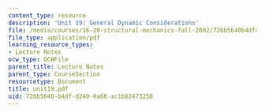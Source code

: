 ```yaml
---
content_type: resource
description: 'Unit 19: General Dynamic Considerations'
file: /media/courses/16-20-structural-mechanics-fall-2002/726b5640b4dfd2400a68ac1b82473258_unit19.pdf
file_type: application/pdf
learning_resource_types:
- Lecture Notes
ocw_type: OCWFile
parent_title: Lecture Notes
parent_type: CourseSection
resourcetype: Document
title: unit19.pdf
uid: 726b5640-b4df-d240-0a68-ac1b82473258
---
```


